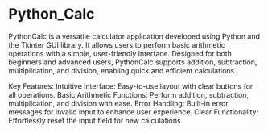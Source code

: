 # Python_Calc
PythonCalc is a versatile calculator application developed using Python and the Tkinter GUI library. It allows users to perform basic arithmetic operations with a simple, user-friendly interface. Designed for both beginners and advanced users, PythonCalc supports addition, subtraction, multiplication, and division, enabling quick and efficient calculations.

Key Features:
Intuitive Interface: Easy-to-use layout with clear buttons for all operations.
Basic Arithmetic Functions: Perform addition, subtraction, multiplication, and division with ease.
Error Handling: Built-in error messages for invalid input to enhance user experience.
Clear Functionality: Effortlessly reset the input field for new calculations


